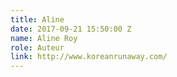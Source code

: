 ```yaml
---
title: Aline
date: 2017-09-21 15:50:00 Z
name: Aline Roy
role: Auteur
link: http://www.koreanrunaway.com/
---
```


